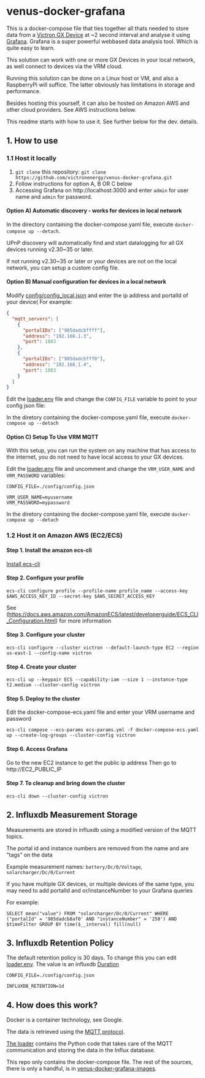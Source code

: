 # venus-docker-grafana

This is a docker-compose file that ties together all thats needed to store data from a
[Victron GX Device](https://www.victronenergy.com/live/venus-os:start) at ~2 second interval and analyse it using
[Grafana](https://grafana.com/). Grafana is a super powerful webbased data analysis tool.
Which is quite easy to learn.

This solution can work with one or more GX Devices in your local network, as well connect
to devices via the VRM cloud.

Running this solution can be done on a Linux host or VM, and also a RaspberryPi will
suffice. The latter obviously has limitations in storage and performance.

Besides hosting this yourself, it can also be hosted on Amazon AWS and other cloud
providers. See AWS instructions below.

This readme starts with how to use it. See further below for the dev. details.

## 1. How to use

### 1.1 Host it locally

1. `git clone` this repository: `git clone https://github.com/victronenergy/venus-docker-grafana.git`
2. Follow instructions for option A, B OR C below
3. Accessing Grafana on http://localhost:3000 and enter `admin` for user name and `admin` for password.

#### Option A) Automatic discovery - works for devices in local network

In the directory containing the docker-compose.yaml file, execute `docker-compose up --detach`.

UPnP discovery will automatically find and start datalogging for all GX devices running
v2.30~35 or later.

If not running v2.30~35 or later or your devices are not on the local network, you can setup
a custom config file.

#### Option B) Manual configuration for devices in a local network

Modify [config/config_local.json](config/config_local.json) and enter the ip address and portalId of your device(
For example:

```json
{
  "mqtt_servers": [
    {
      "portalIDs": ["985dadcbffff"],
      "address": "192.168.1.3",
      "port": 1883
    },
    {
      "portalIDs": ["985dadcbfff0"],
      "address": "192.168.1.4",
      "port": 1883
    }
  ]
}
```


Edit the [loader.env](loader.env) file and change the `CONFIG_FILE` variable to point to your config json file:

In the diretory containing the docker-compose.yaml file, execute `docker-compose up --detach`

#### Option C) Setup To Use VRM MQTT

With this setup, you can run the system on any machine that has access to the internet, you do not
need to have local access to your GX devices.

Edit the [loader.env](loader.env) file and uncomment and change the `VRM_USER_NAME` and `VRM_PASSWORD` variables:

```
CONFIG_FILE=./config/config.json

VRM_USER_NAME=myusername
VRM_PASSWORD=mypassword
```

In the diretory containing the docker-compose.yaml file, execute `docker-compose up --detach`

### 1.2 Host it on Amazon AWS (EC2/ECS)

#### Step 1. Install the amazon ecs-cli
[Install ecs-cli](https://docs.aws.amazon.com/AmazonECS/latest/developerguide/ECS_CLI_installation.html)

#### Step 2. Configure your profile
`ecs-cli configure profile --profile-name profile_name --access-key $AWS_ACCESS_KEY_ID --secret-key $AWS_SECRET_ACCESS_KEY`

See (https://docs.aws.amazon.com/AmazonECS/latest/developerguide/ECS_CLI_Configuration.html) for more information

#### Step 3. Configure your cluster
`ecs-cli configure --cluster victron --default-launch-type EC2 --region us-east-1 --config-name victron`

#### Step 4.  Create your cluster 
`ecs-cli up --keypair ECS --capability-iam --size 1 --instance-type t2.medium --cluster-config victron`

#### Step 5. Deploy to the cluster

Edit the docker-compose-ecs.yaml file and enter your VRM username and password

`ecs-cli compose --ecs-params ecs-params.yml -f docker-compose-ecs.yaml up --create-log-groups --cluster-config victron`

#### Step 6. Access Grafana
Go to the new EC2 instance to get the public ip address
Then go to http://EC2_PUBLIC_IP

#### Step 7. To cleanup and bring down the cluster
`ecs-cli down --cluster-config victron`


## 2. Influxdb Measurement Storage

Measurements are stored in influxdb using a modified version of the MQTT topics.

The portal id and instance numbers are removed from the name and are "tags" on the data

Example measurement names: `battery/Dc/0/Voltage`, `solarcharger/Dc/0/Current`

If you have multiple GX devices, or multiple devices of the same type, you may need to add
portalId and or/instanceNumber to your Grafana queries

For example: 
```
SELECT mean("value") FROM "solarcharger/Dc/0/Current" WHERE ("portalId" = '985dadcb8af0' AND "instanceNumber" = '258') AND $timeFilter GROUP BY time($__interval) fill(null)
```

## 3. Influxdb Retention Policy

The default retention policy is 30 days. To change this you can edit [loader.env](loader.env). The value is an influxdb [Duration](https://docs.influxdata.com/influxdb/v1.7/query_language/spec/#durations)

```
CONFIG_FILE=./config/config.json

INFLUXDB_RETENTION=1d
```

## 4. How does this work?

Docker is a container technology, see Google.

The data is retrieved using the
[MQTT protocol](https://github.com/victronenergy/dbus-mqtt).

[The loader](https://github.com/victronenergy/venus-docker-grafana-images/tree/master/loader)
contains the Python code that takes care of the MQTT communication and storing the data in
the Influx database.

This repo only contains the docker-compose file. The rest of the sources, there is only a handful, is in
[venus-docker-grafana-images](https://github.com/victronenergy/venus-docker-grafana-images).
